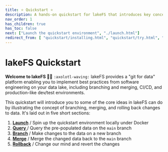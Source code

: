 ```yaml
---
title: ⭐ Quickstart ⭐
description: A hands-on quickstart for lakeFS that introduces key concepts including branching, merging, and rollback. 
nav_order: 1
has_children: true
has_toc: false
next: ["Launch the quickstart environment", "./launch.html"]
redirect_from: [ "quickstart/installing.html", "quickstart/try.html", "../quickstart.html"]
---
```


# lakeFS Quickstart

**Welcome to lakeFS 👋🏻** `:axolotl-waving:`
lakeFS provides a "git for data" platform enabling you to implement best practices from software engineering on your data lake, including branching and merging, CI/CD, and production-like dev/test environments. 

This quickstart will introduce you to some of the core ideas in lakeFS can do by illustrating the concept of branching, merging, and rolling back changes to data. It's laid out in five short sections: 

1. [**Launch**](launch.html) / Spin up the quickstart environment locally under Docker
1. [**Query** ](query.html) / Query the pre-populated data on the `main` branch
1. [**Branch**](create-branch.html) / Make changes to the data on a new branch
1. [**Merge**](commit-and-merge.html) / Merge the changed data back to the `main` branch
1. [**Rollback**](rollback.html) / Change our mind and revert the changes

